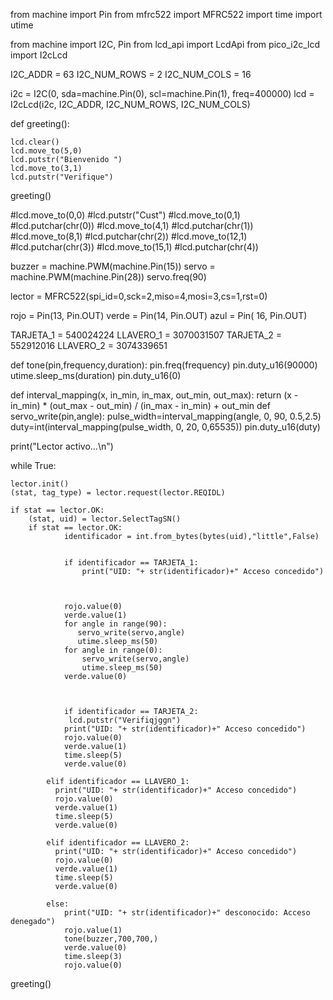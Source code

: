 from machine import Pin
from mfrc522 import MFRC522
import time
import utime


from machine import I2C, Pin
from lcd_api import LcdApi
from pico_i2c_lcd import I2cLcd


I2C_ADDR     = 63 
I2C_NUM_ROWS = 2
I2C_NUM_COLS = 16

i2c = I2C(0, sda=machine.Pin(0), scl=machine.Pin(1), freq=400000)
lcd = I2cLcd(i2c, I2C_ADDR, I2C_NUM_ROWS, I2C_NUM_COLS)

def greeting():
    
    lcd.clear()
    lcd.move_to(5,0)
    lcd.putstr("Bienvenido ")
    lcd.move_to(3,1)
    lcd.putstr("Verifique")

    
greeting()    

#lcd.move_to(0,0)
#lcd.putstr("Cust")
#lcd.move_to(0,1)
#lcd.putchar(chr(0))
#lcd.move_to(4,1)
#lcd.putchar(chr(1))
#lcd.move_to(8,1)
#lcd.putchar(chr(2))
#lcd.move_to(12,1)
#lcd.putchar(chr(3))
#lcd.move_to(15,1)
#lcd.putchar(chr(4))


buzzer = machine.PWM(machine.Pin(15))
servo = machine.PWM(machine.Pin(28))
servo.freq(90)


lector = MFRC522(spi_id=0,sck=2,miso=4,mosi=3,cs=1,rst=0)
    

rojo = Pin(13, Pin.OUT)
verde = Pin(14, Pin.OUT)
azul = Pin( 16, Pin.OUT)


TARJETA_1 = 540024224
LLAVERO_1 = 3070031507
TARJETA_2 = 552912016
LLAVERO_2 = 3074339651




def tone(pin,frequency,duration):
    pin.freq(frequency)
    pin.duty_u16(90000)
    utime.sleep_ms(duration)
    pin.duty_u16(0)
    
def interval_mapping(x, in_min, in_max, out_min, out_max):
    return (x - in_min) * (out_max - out_min) / (in_max - in_min) + out_min
def servo_write(pin,angle):
    pulse_width=interval_mapping(angle, 0, 90, 0.5,2.5)
    duty=int(interval_mapping(pulse_width, 0, 20, 0,65535))
    pin.duty_u16(duty)
    



print("Lector activo...\n")




while True:
    
    lector.init()
    (stat, tag_type) = lector.request(lector.REQIDL)
    
    if stat == lector.OK:
        (stat, uid) = lector.SelectTagSN()
        if stat == lector.OK:
                identificador = int.from_bytes(bytes(uid),"little",False)
                
                
                if identificador == TARJETA_1:
                    print("UID: "+ str(identificador)+" Acceso concedido")
                
                
                
                rojo.value(0)
                verde.value(1)
                for angle in range(90):
                   servo_write(servo,angle)
                   utime.sleep_ms(50)
                for angle in range(0):
                    servo_write(servo,angle)
                    utime.sleep_ms(50)
                verde.value(0)
                
                
                
                if identificador == TARJETA_2:
                 lcd.putstr("Verifiqjggn")
                print("UID: "+ str(identificador)+" Acceso concedido")
                rojo.value(0)
                verde.value(1)
                time.sleep(5)
                verde.value(0)
                
            elif identificador == LLAVERO_1:
              print("UID: "+ str(identificador)+" Acceso concedido")
              rojo.value(0)
              verde.value(1)
              time.sleep(5)
              verde.value(0)
              
            elif identificador == LLAVERO_2:
              print("UID: "+ str(identificador)+" Acceso concedido")
              rojo.value(0)
              verde.value(1)
              time.sleep(5)
              verde.value(0)
                
            else:
                print("UID: "+ str(identificador)+" desconocido: Acceso denegado")
                rojo.value(1)
                tone(buzzer,700,700,)
                verde.value(0)
                time.sleep(3)
                rojo.value(0)
                            
                            
greeting() 
